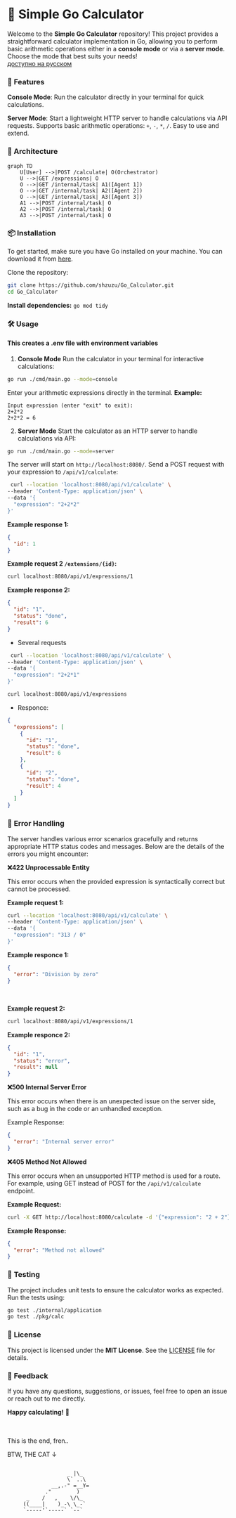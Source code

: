 # 🧮 Simple Go Calculator

Welcome to the **Simple Go Calculator** repository! This project provides a straightforward calculator implementation in Go, allowing you to perform basic arithmetic operations either in a **console mode** or via a **server mode**. Choose the mode that best suits your needs! \
[доступно на русском](./docs/READMERUS.md)

### 🚀 **Features**

**Console Mode**: Run the calculator directly in your terminal for quick calculations.

**Server Mode**: Start a lightweight HTTP server to handle calculations via API requests.
Supports basic arithmetic operations: `+`, `-`, `*`, `/`.
Easy to use and extend.

### 🧱 Architecture

```mermaid
graph TD
    U[User] -->|POST /calculate| O(Orchestrator)
    U -->|GET /expressions| O
    O -->|GET /internal/task| A1([Agent 1])
    O -->|GET /internal/task| A2([Agent 2])
    O -->|GET /internal/task| A3([Agent 3])
    A1 -->|POST /internal/task| O
    A2 -->|POST /internal/task| O
    A3 -->|POST /internal/task| O
```

### 📦 **Installation**

To get started, make sure you have Go installed on your machine. You can download it from [here](https://golang.org/dl/).

Clone the repository:

```bash
git clone https://github.com/shzuzu/Go_Calculator.git
cd Go_Calculator
```

**Install dependencies:**
`go mod tidy`

### 🛠️ **Usage**

#### This creates a .env file with environment variables

1. **Console Mode**
   Run the calculator in your terminal for interactive calculations:

```bash
go run ./cmd/main.go --mode=console
```

Enter your arithmetic expressions directly in the terminal.
**Example:**

```
Input expression (enter "exit" to exit):
2+2*2
2+2*2 = 6
```

2. **Server Mode**
   Start the calculator as an HTTP server to handle calculations via API:

```bash
go run ./cmd/main.go --mode=server
```

The server will start on `http://localhost:8080/`.
Send a POST request with your expression to `/api/v1/calculate`:

```bash
 curl --location 'localhost:8080/api/v1/calculate' \
--header 'Content-Type: application/json' \
--data '{
  "expression": "2+2*2"
}'
```

**Example response 1:**

```json
{
  "id": 1
}
```

**Example request 2 `/extensions/{id}`:**

```bash
curl localhost:8080/api/v1/expressions/1
```

**Example response 2:**

```json
{
  "id": "1",
  "status": "done",
  "result": 6
}
```

- Several requests

```bash
 curl --location 'localhost:8080/api/v1/calculate' \
--header 'Content-Type: application/json' \
--data '{
  "expression": "2+2*1"
}'
```

```bash
curl localhost:8080/api/v1/expressions
```

- Responce:

```json
{
  "expressions": [
    {
      "id": "1",
      "status": "done",
      "result": 6
    },
    {
      "id": "2",
      "status": "done",
      "result": 4
    }
  ]
}
```

### 🚨 **Error Handling**

The server handles various error scenarios gracefully and returns appropriate HTTP status codes and messages. Below are the details of the errors you might encounter:

**❌422 Unprocessable Entity**

This error occurs when the provided expression is syntactically correct but cannot be processed.

**Example request 1:**

```bash
curl --location 'localhost:8080/api/v1/calculate' \
--header 'Content-Type: application/json' \
--data '{
  "expression": "313 / 0"
}'
```

**Example responce 1:**

```json
{
  "error": "Division by zero"
}
```

##

\
**Example request 2:**

```bash
curl localhost:8080/api/v1/expressions/1
```

**Example responce 2:**

```json
{
  "id": "1",
  "status": "error",
  "result": null
}
```

**❌500 Internal Server Error**

This error occurs when there is an unexpected issue on the server side, such as a bug in the code or an unhandled exception.

Example Response:

```json
{
  "error": "Internal server error"
}
```

**❌405 Method Not Allowed**

This error occurs when an unsupported HTTP method is used for a route. For example, using GET instead of POST for the `/api/v1/calculate` endpoint.

**Example Request:**

```bash
curl -X GET http://localhost:8080/calculate -d '{"expression": "2 + 2"}'

```

**Example Response:**

```json
{
  "error": "Method not allowed"
}
```

### 🧪 **Testing**

The project includes unit tests to ensure the calculator works as expected. Run the tests using:

```bash
go test ./internal/application
go test ./pkg/calc
```

### 📜 **License**

This project is licensed under the **MIT License**. See the [LICENSE](./LICENSE) file for details.

### 💬 **Feedback**

If you have any questions, suggestions, or issues, feel free to open an issue or reach out to me directly.

**Happy calculating!** 🎉

\
\
This is the end, fren..

BTW, THE CAT ↓

```

                   _ |\_
                   \` ..\
              __,.-" =__Y=
            ."        )
      _    /   ,    \/\_
     ((____|    )_-\ \_-`
     `-----'`-----` `--`

```
